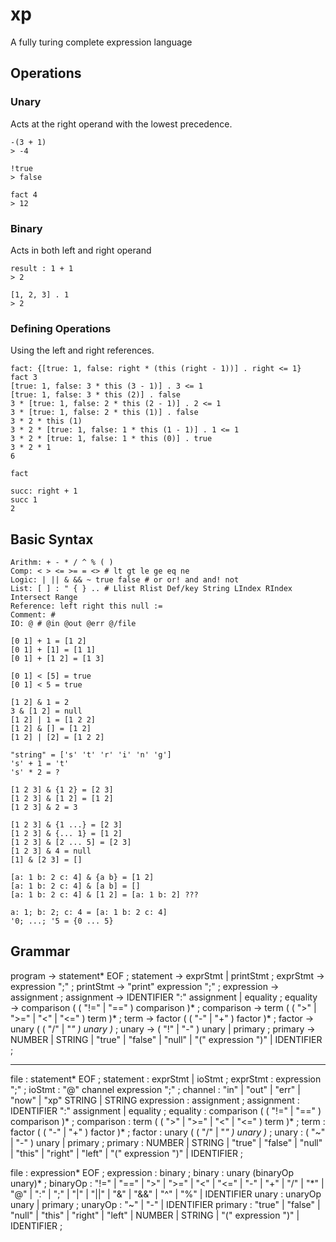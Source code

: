 # xp

A fully turing complete expression language

## Operations

### Unary

Acts at the right operand with the lowest precedence.

```
-(3 + 1)
> -4

!true
> false

fact 4
> 12
```

### Binary

Acts in both left and right operand

```
result : 1 + 1
> 2

[1, 2, 3] . 1
> 2
```

### Defining Operations

Using the left and right references.

```
fact: {[true: 1, false: right * (this (right - 1))] . right <= 1}
fact 3
[true: 1, false: 3 * this (3 - 1)] . 3 <= 1
[true: 1, false: 3 * this (2)] . false
3 * [true: 1, false: 2 * this (2 - 1)] . 2 <= 1
3 * [true: 1, false: 2 * this (1)] . false
3 * 2 * this (1)
3 * 2 * [true: 1, false: 1 * this (1 - 1)] . 1 <= 1
3 * 2 * [true: 1, false: 1 * this (0)] . true
3 * 2 * 1
6

fact

succ: right + 1
succ 1
2
```

## Basic Syntax

```
Arithm: + - * / ^ % ( ) 
Comp: < > <= >= = <> # lt gt le ge eq ne
Logic: | || & && ~ true false # or or! and and! not
List: [ ] : " { } .. # Llist Rlist Def/key String LIndex RIndex Intersect Range
Reference: left right this null :=
Comment: # 
IO: @ # @in @out @err @/file

[0 1] + 1 = [1 2]
[0 1] + [1] = [1 1]
[0 1] + [1 2] = [1 3]

[0 1] < [5] = true
[0 1] < 5 = true

[1 2] & 1 = 2
3 & [1 2] = null
[1 2] | 1 = [1 2 2]
[1 2] & [] = [1 2]
[1 2] | [2] = [1 2 2]

"string" = ['s' 't' 'r' 'i' 'n' 'g']
's' + 1 = 't'
's' * 2 = ?

[1 2 3] & {1 2} = [2 3]
[1 2 3] & [1 2] = [1 2]
[1 2 3] & 2 = 3

[1 2 3] & {1 ...} = [2 3]
[1 2 3] & {... 1} = [1 2]
[1 2 3] & [2 ... 5] = [2 3]
[1 2 3] & 4 = null
[1] & [2 3] = []

[a: 1 b: 2 c: 4] & {a b} = [1 2]
[a: 1 b: 2 c: 4] & [a b] = []
[a: 1 b: 2 c: 4] & [1 2] = [a: 1 b: 2] ???

a: 1; b: 2; c: 4 = [a: 1 b: 2 c: 4]
'0; ...; '5 = {0 ... 5}
```

## Grammar

program        → statement* EOF ;
statement      → exprStmt | printStmt ;
exprStmt       → expression ";" ;
printStmt      → "print" expression ";" ;
expression     → assignment ;
assignment     → IDENTIFIER ":" assignment | equality ;
equality       → comparison ( ( "!=" | "==" ) comparison )* ;
comparison     → term ( ( ">" | ">=" | "<" | "<=" ) term )* ;
term           → factor ( ( "-" | "+" ) factor )* ;
factor         → unary ( ( "/" | "*" ) unary )* ;
unary          → ( "!" | "-" ) unary | primary ;
primary        → NUMBER | STRING | "true" | "false" | "null" | "(" expression ")" | IDENTIFIER ;

---

file        : statement* EOF ;
statement   : exprStmt | ioStmt ;
exprStmt    : expression ";" ;
ioStmt      : "@" channel expression ";" ;
channel     : "in" | "out" | "err" | "now" | "xp" STRING | STRING 
expression  : assignment ;
assignment  : IDENTIFIER ":" assignment | equality ;
equality    : comparison ( ( "!=" | "==" ) comparison )* ;
comparison  : term ( ( ">" | ">=" | "<" | "<=" ) term )* ;
term        : factor ( ( "-" | "+" ) factor )* ;
factor      : unary ( ( "/" | "*" ) unary )* ;
unary       : ( "~" | "-" ) unary | primary ;
primary     : NUMBER | STRING | "true" | "false" | "null" | "this" | "right" | "left" | "(" expression ")" | IDENTIFIER ;

file        : expression* EOF ;
expression  : binary ;
binary      : unary (binaryOp unary)* ;
binaryOp    : "!=" | "==" | ">" | ">=" | "<" | "<=" | "-" | "+" | "/" | "*" | "@" | ":" | ";" | "|" | "||" | "&" | "&&" | "^" | "%" | IDENTIFIER
unary       : unaryOp unary | primary ;
unaryOp     : "~" | "-" | IDENTIFIER
primary     : "true" | "false" | "null" | "this" | "right" | "left" | NUMBER | STRING | "(" expression ")" | IDENTIFIER ;